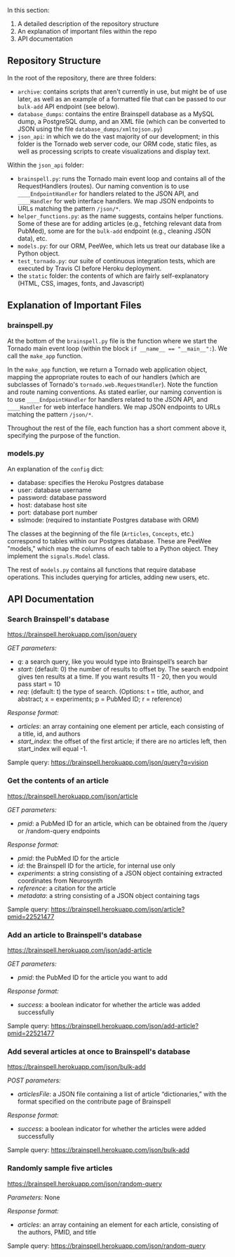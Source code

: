 In this section:
1. A detailed description of the repository structure
2. An explanation of important files within the repo
3. API documentation

## Repository Structure

In the root of the repository, there are three folders:
* `archive`: contains scripts that aren't currently in use, but might be of use later, as well as an example of a formatted file that can be passed to our `bulk-add` API endpoint (see below).
* `database_dumps`: contains the entire Brainspell database as a MySQL dump, a PostgreSQL dump, and an XML file (which can be converted to JSON using the file `database_dumps/xmltojson.py`)
* `json_api`: in which we do the vast majority of our development; in this folder is the Tornado web server code, our ORM code, static files, as well as processing scripts to create visualizations and display text. 

Within the `json_api` folder:
* `brainspell.py`: runs the Tornado main event loop and contains all of the RequestHandlers (routes). Our naming convention is to use `____EndpointHandler` for handlers related to the JSON API, and `____Handler` for web interface handlers. We map JSON endpoints to URLs matching the pattern `/json/*`.
* `helper_functions.py`: as the name suggests, contains helper functions. Some of these are for adding articles (e.g., fetching relevant data from PubMed), some are for the `bulk-add` endpoint (e.g., cleaning JSON data), etc.
* `models.py`: for our ORM, PeeWee, which lets us treat our database like a Python object.
* `test_tornado.py`: our suite of continuous integration tests, which are executed by Travis CI before Heroku deployment.
* the `static` folder: the contents of which are fairly self-explanatory (HTML, CSS, images, fonts, and Javascript)

## Explanation of Important Files

### brainspell.py

At the bottom of the `brainspell.py` file is the function where we start the Tornado main event loop (within the block `if __name__ == "__main__":`). We call the `make_app` function.

In the `make_app` function, we return a Tornado web application object, mapping the appropriate routes to each of our handlers (which are subclasses of Tornado's `tornado.web.RequestHandler`). Note the function and route naming conventions. As stated earlier, our naming convention is to use `____EndpointHandler` for handlers related to the JSON API, and `____Handler` for web interface handlers. We map JSON endpoints to URLs matching the pattern `/json/*`.

Throughout the rest of the file, each function has a short comment above it, specifying the purpose of the function.

### models.py

An explanation of the `config` dict:
* database: specifies the Heroku Postgres database
* user: database username 
* password: database password
* host: database host site 
* port: database port number 
* sslmode: (required to instantiate Postgres database with ORM) 

The classes at the beginning of the file (`Articles`, `Concepts`, etc.) correspond to tables within our Postgres database. These are PeeWee "models," which map the columns of each table to a Python object. They implement the `signals.Model` class.

The rest of `models.py` contains all functions that require database operations. This includes querying for articles, adding new users, etc.

## API Documentation

### Search Brainspell's database

<https://brainspell.herokuapp.com/json/query>

*GET parameters:*
* *q*: a search query, like you would type into Brainspell’s search bar
* *start*: (default: 0) the number of results to offset by. The search endpoint gives ten results at a time. If you want results 11 - 20, then you would pass start = 10
* *req*: (default: t) the type of search. (Options: t = title, author, and abstract; x = experiments; p = PubMed ID; r = reference)

*Response format:*
* *articles*: an array containing one element per article, each consisting of a title, id, and authors
* *start_index*: the offset of the first article; if there are no articles left, then start_index will equal -1.

Sample query: <https://brainspell.herokuapp.com/json/query?q=vision>

### Get the contents of an article

<https://brainspell.herokuapp.com/json/article>

*GET parameters:*
* *pmid*: a PubMed ID for an article, which can be obtained from the /query or /random-query endpoints

*Response format:*
* *pmid*: the PubMed ID for the article
* *id*: the Brainspell ID for the article, for internal use only
* *experiments*: a string consisting of a JSON object containing extracted coordinates from Neurosynth
* *reference*: a citation for the article
* *metadata*: a string consisting of a JSON object containing tags 

Sample query: <https://brainspell.herokuapp.com/json/article?pmid=22521477>

### Add an article to Brainspell's database

<https://brainspell.herokuapp.com/json/add-article>

*GET parameters:*
* *pmid*: the PubMed ID for the article you want to add

*Response format:*
* *success*: a boolean indicator for whether the article was added successfully

Sample query: <https://brainspell.herokuapp.com/json/add-article?pmid=22521477>

### Add several articles at once to Brainspell's database

<https://brainspell.herokuapp.com/json/bulk-add>

*POST parameters:*
* *articlesFile*: a JSON file containing a list of article “dictionaries,” with the format specified on the contribute page of Brainspell

*Response format:*
* *success*: a boolean indicator for whether the articles were added successfully

Sample query: <https://brainspell.herokuapp.com/json/bulk-add>

### Randomly sample five articles

<https://brainspell.herokuapp.com/json/random-query>

*Parameters:* None

*Response format:*
* *articles*: an array containing an element for each article, consisting of the authors, PMID, and title

Sample query: <https://brainspell.herokuapp.com/json/random-query>